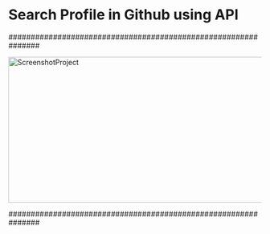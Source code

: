 # Search Profile in Github using API

###############################################################

<a data-flickr-embed="true" href="https://www.flickr.com/photos/191058320@N04/50605352801/in/dateposted-public/" title="ScreenshotProject"><img src="https://live.staticflickr.com/65535/50605352801_3f49347a51_h.jpg" width="780" height="290" alt="ScreenshotProject"></a>

###############################################################


